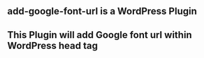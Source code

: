 ## add-google-font-url is a WordPress Plugin
## This Plugin will add Google font url within WordPress head tag 
